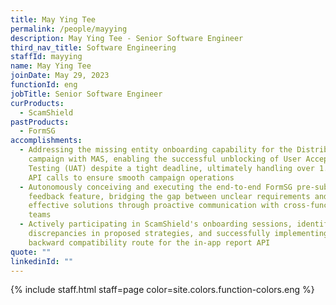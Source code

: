 ```yaml
---
title: May Ying Tee
permalink: /people/mayying
description: May Ying Tee - Senior Software Engineer
third_nav_title: Software Engineering
staffId: mayying
name: May Ying Tee
joinDate: May 29, 2023
functionId: eng
jobTitle: Senior Software Engineer
curProducts:
  - ScamShield
pastProducts:
  - FormSG
accomplishments:
  - Addressing the missing entity onboarding capability for the DistributeSG
    campaign with MAS, enabling the successful unblocking of User Acceptance
    Testing (UAT) despite a tight deadline, ultimately handling over 1.7 million
    API calls to ensure smooth campaign operations
  - Autonomously conceiving and executing the end-to-end FormSG pre-submission
    feedback feature, bridging the gap between unclear requirements and
    effective solutions through proactive communication with cross-functional
    teams
  - Actively participating in ScamShield's onboarding sessions, identifying
    discrepancies in proposed strategies, and successfully implementing a
    backward compatibility route for the in-app report API
quote: ""
linkedinId: ""
---
```


{% include staff.html staff=page color=site.colors.function-colors.eng %}
